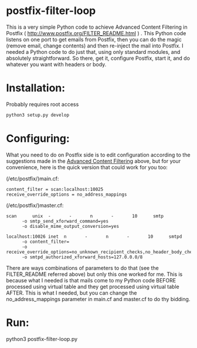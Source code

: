 postfix-filter-loop
===================

This is a very simple Python code to achieve Advanced Content Filtering in Postfix ( http://www.postfix.org/FILTER_README.html ) . This Python code listens on one port to get emails from Postfix, then you can do the magic (remove email, change contents) and then re-inject the mail into Postfix. I needed a Python code to do just that, using only standard modules, and absolutely straightforward. So there, get it, configure Postfix, start it, and do whatever you want with headers or body.

Installation:
============

Probably requires root access
```python
python3 setup.py develop
```

Configuring:
============

What you need to do on Postfix side is to edit configuration according to the suggestions made in the [Advanced Content Filtering](http://www.postfix.org/FILTER_README.html#advanced_filter) above, but for your convenience, here is the quick version that could work for you too:

(/etc/postfix/)main.cf:
```
content_filter = scan:localhost:10025
receive_override_options = no_address_mappings
```

(/etc/postfix/)master.cf:
```
scan      unix  -       -       n       -       10      smtp
      -o smtp_send_xforward_command=yes
      -o disable_mime_output_conversion=yes
      
localhost:10026 inet  n       -       n       -       10      smtpd
      -o content_filter=
      -o receive_override_options=no_unknown_recipient_checks,no_header_body_checks,no_milters
      -o smtpd_authorized_xforward_hosts=127.0.0.0/8
```
There are ways combinations of parameters to do that (see the FILTER_README referred above) but only this one worked for me. This is because what I needed is that mails come to my Python code BEFORE processed using virtual table and they get processed using virtual table AFTER. This is what I needed, but you can change the no_address_mappings parameter in main.cf and master.cf to do thy bidding.

Run:
======
python3 postfix-filter-loop.py 

